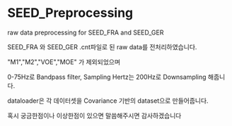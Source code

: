 # SEED_Preprocessing
raw data preprocessing for SEED_FRA and SEED_GER

SEED_FRA 와 SEED_GER .cnt파일로 된 raw data를 전처리하였습니다.

"M1","M2","VOE","MOE" 가 제외되었으며

0-75Hz로 Bandpass filter, Sampling Hertz는 200Hz로 Downsampling 해줍니다.

dataloader은 각 데이터셋을 Covariance 기반의 dataset으로 만들어줍니다.

혹시 궁금한점이나 이상한점이 있으면 말씀해주시면 감사하겠습니다
